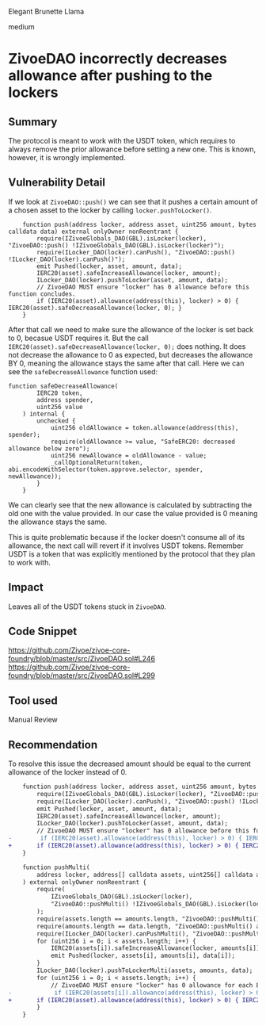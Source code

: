 Elegant Brunette Llama

medium

# ZivoeDAO incorrectly decreases allowance after pushing to the lockers

## Summary

The protocol is meant to work with the USDT token, which requires to always remove the prior allowance before setting a new one. This is known, however, it is wrongly implemented.

## Vulnerability Detail

If we look at `ZivoeDAO::push()` we can see that it pushes a certain amount of a chosen asset to the locker by calling `locker.pushToLocker()`.
```solidity
    function push(address locker, address asset, uint256 amount, bytes calldata data) external onlyOwner nonReentrant {
        require(IZivoeGlobals_DAO(GBL).isLocker(locker), "ZivoeDAO::push() !IZivoeGlobals_DAO(GBL).isLocker(locker)");
        require(ILocker_DAO(locker).canPush(), "ZivoeDAO::push() !ILocker_DAO(locker).canPush()");
        emit Pushed(locker, asset, amount, data);
        IERC20(asset).safeIncreaseAllowance(locker, amount);
        ILocker_DAO(locker).pushToLocker(asset, amount, data);
        // ZivoeDAO MUST ensure "locker" has 0 allowance before this function concludes.
        if (IERC20(asset).allowance(address(this), locker) > 0) { IERC20(asset).safeDecreaseAllowance(locker, 0); }
    }
``` 

After that call we need to make sure the allowance of the locker is set back to 0, becasue USDT requires it. But the call `IERC20(asset).safeDecreaseAllowance(locker, 0);` does nothing. It does not decrease the allowance to 0 as expected, but decreases the allowance BY 0, meaning the allowance stays the same after that call. Here we can see the `safeDecreaseAllowance` function used:
```solidity
function safeDecreaseAllowance(
        IERC20 token,
        address spender,
        uint256 value
    ) internal {
        unchecked {
            uint256 oldAllowance = token.allowance(address(this), spender);
            require(oldAllowance >= value, "SafeERC20: decreased allowance below zero");
            uint256 newAllowance = oldAllowance - value;
            _callOptionalReturn(token, abi.encodeWithSelector(token.approve.selector, spender, newAllowance));
        }
    }
```

We can clearly see that the new allowance is calculated by subtracting the old one with the value provided. In our case the value provided is 0 meaning the allowance stays the same.

This is quite problematic because if the locker doesn't consume all of its allowance, the next call will revert if it involves USDT tokens. Remember USDT is a token that was explicitly mentioned by the protocol that they plan to work with.

## Impact

Leaves all of the USDT tokens stuck in `ZivoeDAO`.

## Code Snippet

https://github.com/Zivoe/zivoe-core-foundry/blob/master/src/ZivoeDAO.sol#L246
https://github.com/Zivoe/zivoe-core-foundry/blob/master/src/ZivoeDAO.sol#L299

## Tool used

Manual Review

## Recommendation

To resolve this issue the decreased amount should be equal to the current allowance of the locker instead of 0.

```diff
    function push(address locker, address asset, uint256 amount, bytes calldata data) external onlyOwner nonReentrant {
        require(IZivoeGlobals_DAO(GBL).isLocker(locker), "ZivoeDAO::push() !IZivoeGlobals_DAO(GBL).isLocker(locker)");
        require(ILocker_DAO(locker).canPush(), "ZivoeDAO::push() !ILocker_DAO(locker).canPush()");
        emit Pushed(locker, asset, amount, data);
        IERC20(asset).safeIncreaseAllowance(locker, amount);
        ILocker_DAO(locker).pushToLocker(asset, amount, data);
        // ZivoeDAO MUST ensure "locker" has 0 allowance before this function concludes.
-        if (IERC20(asset).allowance(address(this), locker) > 0) { IERC20(asset).safeDecreaseAllowance(locker, 0); }
+       if (IERC20(asset).allowance(address(this), locker) > 0) { IERC20(asset).safeDecreaseAllowance(locker, IERC20(asset).allowance(address(this), locker)); }
    }

    function pushMulti(
        address locker, address[] calldata assets, uint256[] calldata amounts, bytes[] calldata data
    ) external onlyOwner nonReentrant {
        require(
            IZivoeGlobals_DAO(GBL).isLocker(locker), 
            "ZivoeDAO::pushMulti() !IZivoeGlobals_DAO(GBL).isLocker(locker)"
        );
        require(assets.length == amounts.length, "ZivoeDAO::pushMulti() assets.length != amounts.length");
        require(amounts.length == data.length, "ZivoeDAO::pushMulti() amounts.length != data.length");
        require(ILocker_DAO(locker).canPushMulti(), "ZivoeDAO::pushMulti() !ILocker_DAO(locker).canPushMulti()");
        for (uint256 i = 0; i < assets.length; i++) {
            IERC20(assets[i]).safeIncreaseAllowance(locker, amounts[i]);
            emit Pushed(locker, assets[i], amounts[i], data[i]);
        }
        ILocker_DAO(locker).pushToLockerMulti(assets, amounts, data);
        for (uint256 i = 0; i < assets.length; i++) {
            // ZivoeDAO MUST ensure "locker" has 0 allowance for each ERC20 token before this function concludes.
-            if (IERC20(assets[i]).allowance(address(this), locker) > 0) { IERC20(assets[i]).safeDecreaseAllowance(locker, 0); }
+       if (IERC20(asset).allowance(address(this), locker) > 0) { IERC20(asset).safeDecreaseAllowance(locker, IERC20(asset).allowance(address(this), locker)); }
        }
    }
```